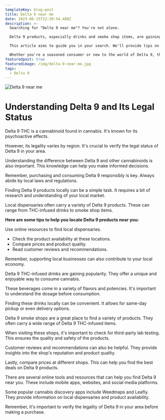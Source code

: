 ```yaml
---
templateKey: blog-post
title: Delta 9 near me
date: 2023-06-15T22:20:54.480Z
description: >-
  Searching for "Delta 9 near me"? You're not alone.

  Delta 9 products, especially drinks and smoke shop items, are gaining popularity. But finding them locally can be a challenge.

  This article aims to guide you in your search. We'll provide tips on locating these products and understanding their availability.

  Whether you're a seasoned consumer or new to the world of Delta 9, this guide will make your search more efficient and convenient.
featuredpost: true
featuredimage: /img/delta-9-near-me.jpg
tags:
  - Delta 9
---
```

![Delta 9 near me](/img/delta-9-near-me.jpg "Delta 9 near me")

# **Understanding Delta 9 and Its Legal Status**

Delta 9 THC is a cannabinoid found in cannabis. It's known for its psychoactive effects.

However, its legality varies by region. It's crucial to verify the legal status of Delta 9 in your area.

Understanding the difference between Delta 9 and other cannabinoids is also important. This knowledge can help you make informed decisions.

Remember, purchasing and consuming Delta 9 responsibly is key. Always abide by local laws and regulations.

Finding Delta 9 products locally can be a simple task. It requires a bit of research and understanding of your local market.

Local dispensaries often carry a variety of Delta 9 products. These can range from THC-infused drinks to smoke shop items.

**Here are some tips to help you locate Delta 9 products near you:**

Use online resources to find local dispensaries.

* Check the product availability at these locations.
* Compare prices and product quality.
* Read customer reviews and recommendations.

Remember, supporting local businesses can also contribute to your local economy.

Delta 9 THC-infused drinks are gaining popularity. They offer a unique and enjoyable way to consume cannabis.

These beverages come in a variety of flavors and potencies. It's important to understand the dosage before consumption.

Finding these drinks locally can be convenient. It allows for same-day pickup or even delivery options.

Delta 9 smoke shops are a great place to find a variety of products. They often carry a wide range of Delta 9 THC-infused items.

When visiting these shops, it's important to check for third-party lab testing. This ensures the quality and safety of the products.

Customer reviews and recommendations can also be helpful. They provide insights into the shop's reputation and product quality.

Lastly, compare prices at different shops. This can help you find the best deals on Delta 9 products.

There are several online tools and resources that can help you find Delta 9 near you. These include mobile apps, websites, and social media platforms.

Some popular cannabis discovery apps include Weedmaps and Leafly. They provide information on local dispensaries and product availability.

Remember, it's important to verify the legality of Delta 9 in your area before making a purchase.